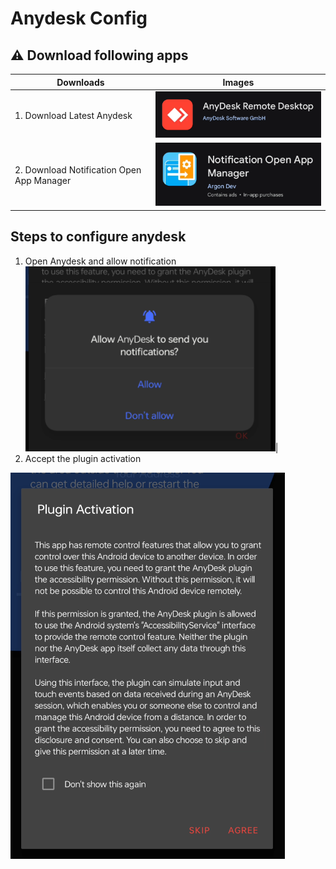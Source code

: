 # Anydesk Config


## ⚠️ Download following apps 
|Downloads|Images|
|---|---|
|1. Download Latest Anydesk|<img src="./images/../anydesk-logo.png" width="400px">|
|2. Download Notification Open App Manager  |<img src="./images/noam.png" width="400px">| 

## Steps to configure anydesk 

1. Open Anydesk and allow notification 
<img src="./images/noti.png" width="400px">|
2. Accept the plugin activation 
<img src="./images/plug%20active.png" witdh="400px">


